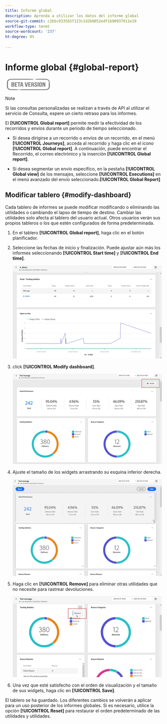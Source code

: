 ```yaml
---
title: Informe global
description: Aprenda a utilizar los datos del informe global
source-git-commit: c2bbc0335b5f123c1d2b0052edf1b90937011e19
workflow-type: tm+mt
source-wordcount: '237'
ht-degree: 0%

---
```


# Informe global {#global-report}

![](../assets/do-not-localize/badge.png)

>[!NOTE]
>
> Si las consultas personalizadas se realizan a través de API al utilizar el servicio de Consulta, espere un cierto retraso para los informes.

El **[!UICONTROL Global report]** permite medir la efectividad de los recorridos y envíos durante un período de tiempo seleccionado.

* Si desea dirigirse a un recorrido o envíos de un recorrido, en el menú **[!UICONTROL Journeys]**, acceda al recorrido y haga clic en el icono **[!UICONTROL Global report]**. A continuación, puede encontrar el Recorrido, el correo electrónico y la inserción **[!UICONTROL Global report]**.

* Si desea segmentar un envío específico, en la pestaña **[!UICONTROL Global view]** de los mensajes, seleccione **[!UICONTROL Executions]** en el menú avanzado del envío seleccionado.**[!UICONTROL Global Report]**

## Modificar tablero {#modify-dashboard}

Cada tablero de informes se puede modificar modificando o eliminando las utilidades o cambiando el lapso de tiempo de destino. Cambiar las utilidades solo afecta al tablero del usuario actual. Otros usuarios verán sus propios tableros o los que estén configurados de forma predeterminada.

1. En el tablero **[!UICONTROL Global report]**, haga clic en el botón planificador.

1. Seleccione las fechas de inicio y finalización. Puede ajustar aún más los informes seleccionando **[!UICONTROL Start time]** y **[!UICONTROL End time]**.

   ![](../assets/global_report_6.png)

1. click **[!UICONTROL Modify dashboard]**.

   ![](../assets/global_report_8.png)

1. Ajuste el tamaño de los widgets arrastrando su esquina inferior derecha.

   ![](../assets/global_report_9.png)

1. Haga clic en **[!UICONTROL Remove]** para eliminar otras utilidades que no necesite para rastrear devoluciones.

   ![](../assets/global_report_10.png)

1. Una vez que esté satisfecho con el orden de visualización y el tamaño de sus widgets, haga clic en **[!UICONTROL Save]**.

El tablero se ha guardado. Los diferentes cambios se volverán a aplicar para un uso posterior de los informes globales. Si es necesario, utilice la opción **[!UICONTROL Reset]** para restaurar el orden predeterminado de las utilidades y utilidades.
